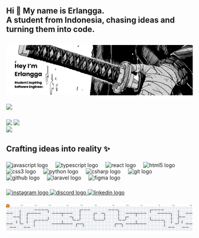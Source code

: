 

<h2 align="left">Hi 👋 My name is Erlangga.<br>A student from Indonesia, chasing ideas and turning them into code.</h2>

![xue-yuki](img/banner1.png)
---
[![](https://visitcount.itsvg.in/api?id=xue-yuki&icon=0&color=0)](https://visitcount.itsvg.in)

###

![](https://github-readme-stats.vercel.app/api?username=xue-yuki&theme=dark&hide_border=false&include_all_commits=false&count_private=false)
![](https://nirzak-streak-stats.vercel.app/?user=xue-yuki&theme=dark&hide_border=false)<br/>
![](https://github-readme-stats.vercel.app/api/top-langs/?username=xue-yuki&theme=dark&hide_border=false&include_all_commits=false&count_private=false&layout=compact)



###

<h2 align="left">Crafting ideas into reality ✨</h2>

###

<div align="left">
  <img src="https://cdn.jsdelivr.net/gh/devicons/devicon/icons/javascript/javascript-original.svg" height="30" alt="javascript logo"  />
  <img width="12" />
  <img src="https://cdn.jsdelivr.net/gh/devicons/devicon/icons/typescript/typescript-original.svg" height="30" alt="typescript logo"  />
  <img width="12" />
  <img src="https://cdn.jsdelivr.net/gh/devicons/devicon/icons/react/react-original.svg" height="30" alt="react logo"  />
  <img width="12" />
  <img src="https://cdn.jsdelivr.net/gh/devicons/devicon/icons/html5/html5-original.svg" height="30" alt="html5 logo"  />
  <img width="12" />
  <img src="https://cdn.jsdelivr.net/gh/devicons/devicon/icons/css3/css3-original.svg" height="30" alt="css3 logo"  />
  <img width="12" />
  <img src="https://cdn.jsdelivr.net/gh/devicons/devicon/icons/python/python-original.svg" height="30" alt="python logo"  />
  <img width="12" />
  <img src="https://cdn.jsdelivr.net/gh/devicons/devicon/icons/csharp/csharp-original.svg" height="30" alt="csharp logo"  />
  <img width="12" />
  <img src="https://cdn.jsdelivr.net/gh/devicons/devicon/icons/git/git-original.svg" height="30" alt="git logo"  />
  <img width="12" />
  <img src="https://cdn.jsdelivr.net/gh/devicons/devicon/icons/github/github-original.svg" height="30" alt="github logo"  />
  <img width="12" />
  <img src="https://cdn.jsdelivr.net/gh/devicons/devicon/icons/laravel/laravel-original.svg" height="30" alt="laravel logo"  />
  <img width="12" />
  <img src="https://cdn.jsdelivr.net/gh/devicons/devicon/icons/figma/figma-original.svg" height="30" alt="figma logo"  />
</div>

###

<div align="left">
  <a href="https://www.instagram.com/zeennerl/" target="_blank">
    <img src="https://img.shields.io/static/v1?message=Instagram&logo=instagram&label=&color=E4405F&logoColor=white&labelColor=&style=for-the-badge" height="35" alt="instagram logo"  />
  </a>
  <a href="https://discord.gg/elamgah" target="_blank">
    <img src="https://img.shields.io/static/v1?message=Discord&logo=discord&label=&color=7289DA&logoColor=white&labelColor=&style=for-the-badge" height="35" alt="discord logo"  />
  </a>
  <a href="https://www.linkedin.com/in/erlangga-web-dev" target="_blank">
    <img src="https://img.shields.io/static/v1?message=LinkedIn&logo=linkedin&label=&color=0077B5&logoColor=white&labelColor=&style=for-the-badge" height="35" alt="linkedin logo"  />
  </a>
</div>

###

<picture>
  <source media="(prefers-color-scheme: dark)" srcset="https://raw.githubusercontent.com/xue-yuki/xue-yuki/output/pacman-contribution-graph-dark.svg">
  <source media="(prefers-color-scheme: light)" srcset="https://raw.githubusercontent.com/xue-yuki/xue-yuki/output/pacman-contribution-graph.svg">
  <img alt="pacman contribution graph" src="https://raw.githubusercontent.com/xue-yuki/xue-yuki/output/pacman-contribution-graph.svg">
</picture>



